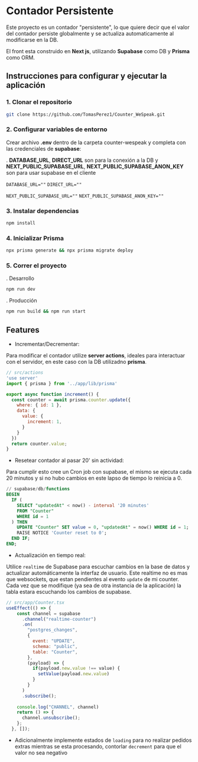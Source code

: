# **Contador Persistente**

Este proyecto es un contador "persistente", lo que quiere decir que el valor del contador persiste globalmente y se actualiza automaticamente al modificarse en la DB.

El front esta construido en **Next js**, utilizando **Supabase** como DB y **Prisma** como ORM.

## **Instrucciones para configurar y ejecutar la aplicación**

### 1. **Clonar el repositorio**

```bash
git clone https://github.com/TomasPerez1/Counter_WeSpeak.git
```

### 2. **Configurar variables de entorno**

Crear archivo **.env** dentro de la carpeta counter-wespeak y completa con las credenciales de **supabase**:

. **DATABASE_URL**, **DIRECT_URL** son para la conexión a la DB y **NEXT_PUBLIC_SUPABASE_URL**, **NEXT_PUBLIC_SUPABASE_ANON_KEY** son para usar supabase en el cliente

`DATABASE_URL=""`
`DIRECT_URL=""`

`NEXT_PUBLIC_SUPABASE_URL=""`
`NEXT_PUBLIC_SUPABASE_ANON_KEY=""`

### 3. **Instalar dependencias**

```bash
npm install
```

### 4. **Inicializar Prisma**

```bash
npx prisma generate && npx prisma migrate deploy
```

### 5. **Correr el proyecto**

. Desarrollo

```bash
npm run dev
```

. Producción

```bash
npm run build && npm run start
```

## **Features**

- Incrementar/Decrementar:

Para modificar el contador utilize **server actions**, ideales para interactuar con el servidor, en este caso con la DB utilizadno **prisma**.

```javascript
// src/actions
'use server'
import { prisma } from '../app/lib/prisma'

export async function increment() {
  const counter = await prisma.counter.update({
    where: { id: 1 },
    data: { 
      value: {
        increment: 1,
      } 
    }
  })
  return counter.value;
}

```

- Resetear contador al pasar 20' sin actividad:

Para cumplir esto cree un Cron job con supabase, el mismo se ejecuta cada 20 minutos y si no hubo cambios en este lapso de tiempo lo reinicia a 0.

```SQL
// supabase/db/functions
BEGIN
  IF (
    SELECT "updatedAt" < now() - interval '20 minutes'
    FROM "Counter"
    WHERE id = 1
  ) THEN
    UPDATE "Counter" SET value = 0, "updatedAt" = now() WHERE id = 1;
    RAISE NOTICE 'Counter reset to 0';
  END IF;
END;

```

- Actualización en tiempo real:

Utilice `realtime` de Supabase para escuchar cambios en la base de datos y actualizar automáticamente la interfaz de usuario. Este realtime no es mas que websockets, que estan pendientes al evento `update` de mi counter. Cada vez que se modifique (ya sea de otra instancia de la aplicación) la tabla estara escuchando los cambios de supabase.

```javascript
// src/app/Counter.tsx
useEffect(() => {
    const channel = supabase
      .channel("realtime-counter")
      .on(
        "postgres_changes",
        {
          event: "UPDATE",
          schema: "public",
          table: "Counter",
        },
        (payload) => {
          if(payload.new.value !== value) {
            setValue(payload.new.value)
          }
        }
      )
      .subscribe();
      
    console.log("CHANNEL", channel)
    return () => {
      channel.unsubscribe();
    };
  }, []);

```

- Adicionalmente implemente estados de `loading` para no realizar pedidos extras mientras se esta procesando, contorlar `decrement` para que el valor no sea negativo